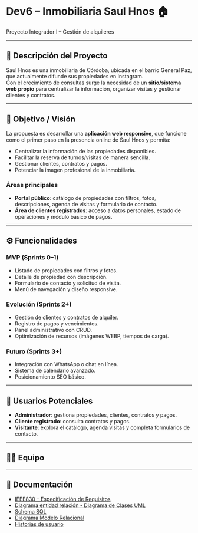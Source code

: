 # Dev6 – Inmobiliaria Saul Hnos 🏠  
Proyecto Integrador I – Gestión de alquileres

---

## 📌 Descripción del Proyecto
Saul Hnos es una inmobiliaria de Córdoba, ubicada en el barrio General Paz, que actualmente difunde sus propiedades en Instagram.  
Con el crecimiento de consultas surge la necesidad de un **sitio/sistema web propio** para centralizar la información, organizar visitas y gestionar clientes y contratos.

---

## 🎯 Objetivo / Visión
La propuesta es desarrollar una **aplicación web responsive**, que funcione como el primer paso en la presencia online de Saul Hnos y permita:  
- Centralizar la información de las propiedades disponibles.  
- Facilitar la reserva de turnos/visitas de manera sencilla.  
- Gestionar clientes, contratos y pagos.  
- Potenciar la imagen profesional de la inmobiliaria.  

### Áreas principales
- **Portal público**: catálogo de propiedades con filtros, fotos, descripciones, agenda de visitas y formulario de contacto.  
- **Área de clientes registrados**: acceso a datos personales, estado de operaciones y módulo básico de pagos.

---

## ⚙️ Funcionalidades

### MVP (Sprints 0–1)
- Listado de propiedades con filtros y fotos.  
- Detalle de propiedad con descripción.  
- Formulario de contacto y solicitud de visita.  
- Menú de navegación y diseño responsive.

### Evolución (Sprints 2+)
- Gestión de clientes y contratos de alquiler.  
- Registro de pagos y vencimientos.  
- Panel administrativo con CRUD.  
- Optimización de recursos (imágenes WEBP, tiempos de carga).

### Futuro (Sprints 3+)
- Integración con WhatsApp o chat en línea.  
- Sistema de calendario avanzado.  
- Posicionamiento SEO básico.

---

## 👥 Usuarios Potenciales
- **Administrador**: gestiona propiedades, clientes, contratos y pagos.  
- **Cliente registrado**: consulta contratos y pagos.  
- **Visitante**: explora el catálogo, agenda visitas y completa formularios de contacto.

---

## 👨‍💻 Equipo
---

## 📂 Documentación
- [IEEE830 – Especificación de Requisitos](./docs/IEEE830.pdf)  
- [Diagrama entidad relación - Diagrama de Clases UML](./docs/DER%20y%20Diagrama%20de%20clase.pdf)  
- [Schema SQL](docs/schema.sql)
- [Diagrama Modelo Relacional](https://github.com/Proyecto-DFNVV/Dev6/blob/main/docs/Diagrama%20Modelo%20Relacional.png)
- [Historias de usuario](https://github.com/Proyecto-DFNVV/Dev6/blob/Develop/docs/Historias%20Usuario%20dev6.xlsx) 
